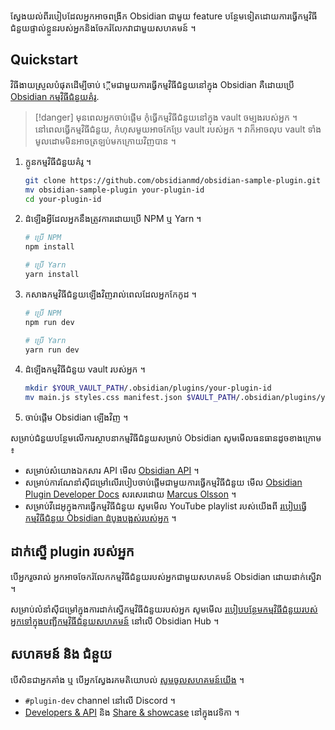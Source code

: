 ស្វែងយល់ពីរបៀបដែលអ្នកអាចពង្រីក Obsidian ជាមួយ feature បន្ថែមទៀតដោយការធ្វើកម្មវិធីជំនួយផ្ទាល់ខ្លួនរបស់អ្នកនិងចែករំលែកវាជាមួយសហគមន៍ ។

## Quickstart

វិធីងាយស្រួលបំផុតដើម្បីចាប់ ្តើមជាមួយការធ្វើកម្មវិធីជំនួយនៅក្នុង Obsidian គឺដោយប្រើ [Obsidian កម្មវិធីជំនួយគំរូ](https://github.com/obsidianmd/obsidian-sample-plugin).

> [!danger] មុនពេលអ្នកចាប់ផ្តើម
> កុំធ្វើកម្មវិធីជំនួយនៅក្នុង vault ចម្បងរបស់អ្នក ។ នៅពេលធ្វើកម្មវិធីជំនួយ, កំហុសមួយអាចកែប្រែ vault របស់អ្នក ។ វាក៏អាចលុប vault ទាំងមូលដោមមិនអាចត្រឡប់មកក្រោយវិញបាន ។

1. ក្លូនកម្មវិធីជំនួយគំរូ ។

   ```bash
   git clone https://github.com/obsidianmd/obsidian-sample-plugin.git
   mv obsidian-sample-plugin your-plugin-id
   cd your-plugin-id
   ```

2. ដំឡើងអ្វីដែលអ្នកនឹងត្រូវការដោយប្រើ NPM ឬ Yarn ។

   ```bash
   # ប្រើ NPM
   npm install

   # ប្រើ Yarn
   yarn install
   ```

3. កសាងកម្មវិធីជំនួយឡើងវិញរាល់ពេលដែលអ្នកកែកូដ ។

   ```bash
   # ប្រើ NPM
   npm run dev

   # ប្រើ Yarn
   yarn run dev
   ```

4. ដំឡើងកម្មវិធីជំនួយ vault​ របស់អ្នក ។

   ```bash
   mkdir $YOUR_VAULT_PATH/.obsidian/plugins/your-plugin-id
   mv main.js styles.css manifest.json $VAULT_PATH/.obsidian/plugins/your-plugin-id
   ```

5. ចាប់ផ្តើម Obsidian ឡើងវិញ ។

សម្រាប់ជំនួយបន្ថែមលើការស្ថាបនាកម្មវិធីជំនួយសម្រាប់ Obsidian សូមមើលធនធានដូចខាងក្រោម ៖

- សម្រាប់សំយោងឯកសារ API មើល [Obsidian API](https://github.com/obsidianmd/obsidian-api) ។
- សម្រាប់ការណែនាំសុីជម្រៅលើរបៀបចាប់ផ្តើមជាមួយការធ្វើកម្មវិធីជំនួយ ​មើល [Obsidian Plugin Developer Docs](https://marcus.se.net/obsidian-plugin-docs) សរសេរដោយ [Marcus Olsson](https://marcus.se.net) ។
- សម្រាប់វីដេអូក្នុងការធ្វើកម្មវិធីជំនួយ សូមមើល YouTube playlist របស់យើងពី [របៀបធ្វើកម្មវិធីជំនួយ Obsidian ដំបូងបង្អស់របស់អ្នក](https://www.youtube.com/playlist?list=PLIDCb22ZUTBnMCbJa-st4PD5T3Olep078) ។

## ដាក់ស្នើ plugin របស់អ្នក

បើអ្នករួចរាល់ អ្នកអាចចែករំលែកកម្មវិធីជំនួយរបស់អ្នកជាមួយសហគមន៍ Obsidian ដោយដាក់ស្នើវា ។

សម្រាប់លំនាំសុីជម្រៅក្នុងការដាក់ស្នើកម្មវិធីជំនួយរបស់អ្នក សូមមើល [របៀបបន្ថែមកម្មវិធីជំនួយរបស់ អ្នកទៅក្នុងបញ្ជីកម្មវិធីជំនួយសហគមន៍](https://publish.obsidian.md/hub/04+-+Guides%2C+Workflows%2C+%26+Courses/Guides/How+to+add+your+plugin+to+the+community+plugin+list) ​នៅលើ Obsidian Hub ។

## សហគមន៍ និង​ ជំនួយ

បើសិនជាអ្នកគាំង ឬ បើអ្នកស្វែងរកមតិយោបល់ [សូមចូលសហគមន៍យើង](https://obsidian.md/community) ។

- `#plugin-dev` channel នៅលើ Discord ។
- [Developers & API](https://forum.obsidian.md/c/developers-api/14) និង [Share & showcase](https://forum.obsidian.md/c/share-showcase/9) នៅក្នុងវេទិកា ។

